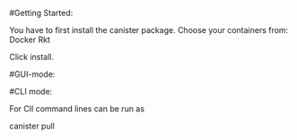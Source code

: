 #Getting Started:

You have to first install the canister package. Choose your containers
from:
Docker
Rkt

Click install.


#GUI-mode:



#CLI mode:

For ClI command lines can be run as 

canister pull 
